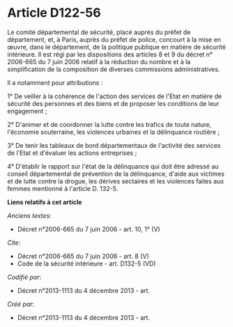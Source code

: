 # Article D122-56

Le comité départemental de sécurité, placé auprès du préfet de département, et, à Paris, auprès du préfet de police, concourt
à la mise en œuvre, dans le département, de la politique publique en matière de sécurité intérieure. Il est régi par les
dispositions des articles 8 et 9 du décret n° 2006-665 du 7 juin 2006 relatif à la réduction du nombre et à la simplification
de la composition de diverses commissions administratives. 

Il a notamment pour attributions : 

1° De veiller à la cohérence de l'action des services de l'Etat en matière de sécurité des personnes et des biens et de
proposer les conditions de leur engagement ; 

2° D'animer et de coordonner la lutte contre les trafics de toute nature, l'économie souterraine, les violences urbaines et
la délinquance routière ; 

3° De tenir les tableaux de bord départementaux de l'activité des services de l'Etat et d'évaluer les actions entreprises ; 

4° D'établir le rapport sur l'état de la délinquance qui doit être adressé au conseil départemental de prévention de la
délinquance, d'aide aux victimes et de lutte contre la drogue, les dérives sectaires et les violences faites aux femmes
mentionné à l'article D. 132-5.

**Liens relatifs à cet article**

_Anciens textes_:

  - Décret n°2006-665 du 7 juin 2006 - art. 10, 1° (V)

_Cite_:

  - Décret n°2006-665 du 7 juin 2006 - art. 8 (V)
  - Code de la sécurité intérieure - art. D132-5 (VD)

_Codifié par_:

  - Décret n°2013-1113 du 4 décembre 2013 - art.

_Créé par_:

  - Décret n°2013-1113 du 4 décembre 2013 - art.
